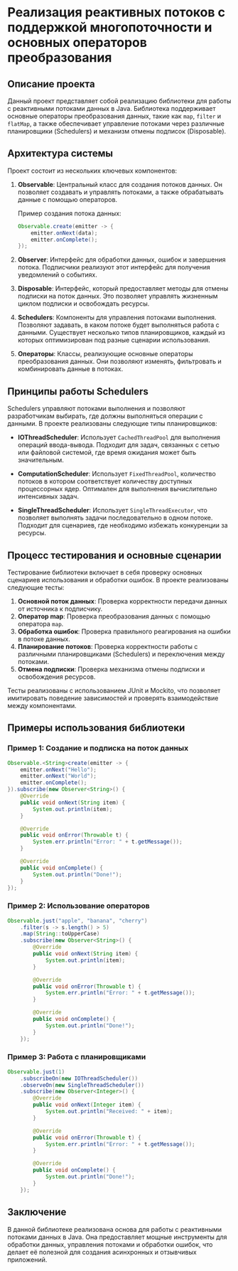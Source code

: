 # Реализация реактивных потоков с поддержкой многопоточности и основных операторов преобразования

## Описание проекта
Данный проект представляет собой реализацию библиотеки для работы с реактивными потоками данных в Java. Библиотека поддерживает основные операторы преобразования данных, такие как `map`, `filter` и `flatMap`, а также обеспечивает управление потоками через различные планировщики (Schedulers) и механизм отмены подписок (Disposable).

## Архитектура системы

Проект состоит из нескольких ключевых компонентов:

1. **Observable<T>**: Центральный класс для создания потоков данных. Он позволяет создавать и управлять потоками, а также обрабатывать данные с помощью операторов.

   Пример создания потока данных:
   ```java
   Observable.create(emitter -> {
       emitter.onNext(data);
       emitter.onComplete();
   });
   ```

2. **Observer<T>**: Интерфейс для обработки данных, ошибок и завершения потока. Подписчики реализуют этот интерфейс для получения уведомлений о событиях.

3. **Disposable**: Интерфейс, который предоставляет методы для отмены подписки на поток данных. Это позволяет управлять жизненным циклом подписки и освобождать ресурсы.

4. **Schedulers**: Компоненты для управления потоками выполнения. Позволяют задавать, в каком потоке будет выполняться работа с данными. Существует несколько типов планировщиков, каждый из которых оптимизирован под разные сценарии использования.

5. **Операторы**: Классы, реализующие основные операторы преобразования данных. Они позволяют изменять, фильтровать и комбинировать данные в потоках.

## Принципы работы Schedulers

Schedulers управляют потоками выполнения и позволяют разработчикам выбирать, где должны выполняться операции с данными. В проекте реализованы следующие типы планировщиков:

- **IOThreadScheduler**: Использует `CachedThreadPool` для выполнения операций ввода-вывода. Подходит для задач, связанных с сетью или файловой системой, где время ожидания может быть значительным.

- **ComputationScheduler**: Использует `FixedThreadPool`, количество потоков в котором соответствует количеству доступных процессорных ядер. Оптимален для выполнения вычислительно интенсивных задач.

- **SingleThreadScheduler**: Использует `SingleThreadExecutor`, что позволяет выполнять задачи последовательно в одном потоке. Подходит для сценариев, где необходимо избежать конкуренции за ресурсы.

## Процесс тестирования и основные сценарии

Тестирование библиотеки включает в себя проверку основных сценариев использования и обработки ошибок. В проекте реализованы следующие тесты:

1. **Основной поток данных**: Проверка корректности передачи данных от источника к подписчику.
2. **Оператор map**: Проверка преобразования данных с помощью оператора `map`.
3. **Обработка ошибок**: Проверка правильного реагирования на ошибки в потоке данных.
4. **Планирование потоков**: Проверка корректности работы с различными планировщиками (Schedulers) и переключения между потоками.
5. **Отмена подписки**: Проверка механизма отмены подписки и освобождения ресурсов.

Тесты реализованы с использованием JUnit и Mockito, что позволяет имитировать поведение зависимостей и проверять взаимодействие между компонентами.

## Примеры использования библиотеки

### Пример 1: Создание и подписка на поток данных
```java
Observable.<String>create(emitter -> {
    emitter.onNext("Hello");
    emitter.onNext("World");
    emitter.onComplete();
}).subscribe(new Observer<String>() {
    @Override
    public void onNext(String item) {
        System.out.println(item);
    }

    @Override
    public void onError(Throwable t) {
        System.err.println("Error: " + t.getMessage());
    }

    @Override
    public void onComplete() {
        System.out.println("Done!");
    }
});
```

### Пример 2: Использование операторов
```java
Observable.just("apple", "banana", "cherry")
    .filter(s -> s.length() > 5)
    .map(String::toUpperCase)
    .subscribe(new Observer<String>() {
        @Override
        public void onNext(String item) {
            System.out.println(item);
        }

        @Override
        public void onError(Throwable t) {
            System.err.println("Error: " + t.getMessage());
        }

        @Override
        public void onComplete() {
            System.out.println("Done!");
        }
    });
```

### Пример 3: Работа с планировщиками
```java
Observable.just(1)
    .subscribeOn(new IOThreadScheduler())
    .observeOn(new SingleThreadScheduler())
    .subscribe(new Observer<Integer>() {
        @Override
        public void onNext(Integer item) {
            System.out.println("Received: " + item);
        }

        @Override
        public void onError(Throwable t) {
            System.err.println("Error: " + t.getMessage());
        }

        @Override
        public void onComplete() {
            System.out.println("Done!");
        }
    });
```

## Заключение

В данной библиотеке реализована основа для работы с реактивными потоками данных в Java. Она предоставляет мощные инструменты для обработки данных, управления потоками и обработки ошибок, что делает её полезной для создания асинхронных и отзывчивых приложений.